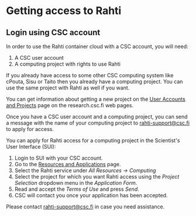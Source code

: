 # Getting access to Rahti

## Login using CSC account

In order to use the Rahti container cloud with a CSC account, you
will need:

1. A CSC user account
2. A computing project with rights to use Rahti

If you already have access to some other CSC computing system like cPouta, Sisu
or Taito then you already have a computing project. You can use the same project
with Rahti as well if you want.

You can get information about getting a new project on the [User Accounts and
Projects](https://research.csc.fi/accounts-and-projects) page on the
research.csc.fi web pages.

Once you have a CSC user account and a computing project, you can send a message
with the name of your computing project to
[rahti-support@csc.fi](mailto:rahti-support@csc.fi) to apply for access.

You can apply for Rahti access for a computing project in the
Scientist's User Interface (SUI):

1. Login to SUI with your CSC account.
2. Go to the
   [Resources and Applications](https://sui.csc.fi/group/sui/resources-and-applications/)
   page.
3. Select the Rahti service under *All Resources -> Computing*
4. Select the project for which you want Rahti access using the
   *Project Selection* dropdown menu in the *Application Form*.
5. Read and accept the *Terms of Use* and press *Send*.
6. CSC will contact you once your application has been accepted.

Please contact [rahti-support@csc.fi](mailto:rahti-support@csc.fi) in case you
need assistance.
